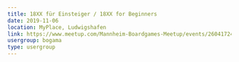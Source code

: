 ```yaml
---
title: 18XX für Einsteiger / 18XX for Beginners
date: 2019-11-06
location: MyPlace, Ludwigshafen
link: https://www.meetup.com/Mannheim-Boardgames-Meetup/events/260417243/
usergroup: bogama
type: usergroup
---
```

